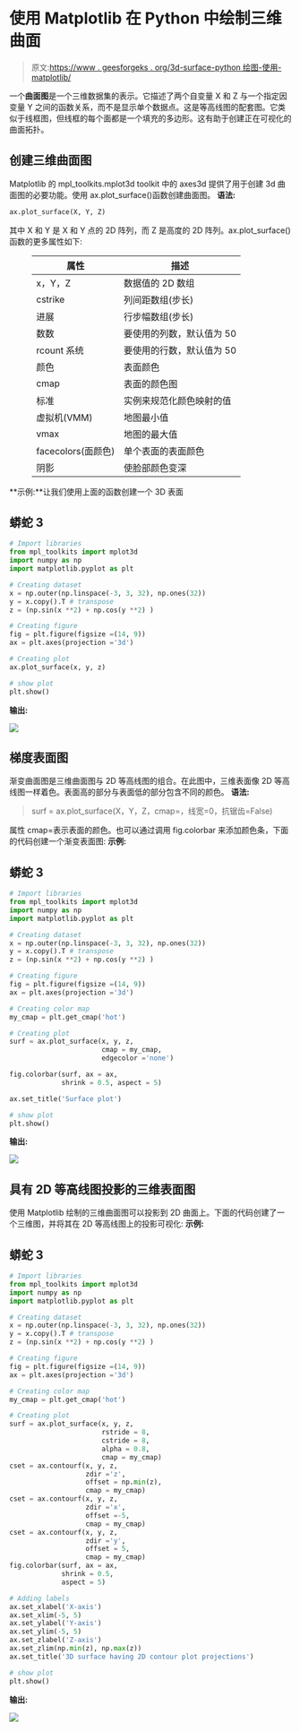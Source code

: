 # 使用 Matplotlib 在 Python 中绘制三维曲面

> 原文:[https://www . geesforgeks . org/3d-surface-python 绘图-使用-matplotlib/](https://www.geeksforgeeks.org/3d-surface-plotting-in-python-using-matplotlib/)

一个**曲面图**是一个三维数据集的表示。它描述了两个自变量 X 和 Z 与一个指定因变量 Y 之间的函数关系，而不是显示单个数据点。这是等高线图的配套图。它类似于线框图，但线框的每个面都是一个填充的多边形。这有助于创建正在可视化的曲面拓扑。

## 创建三维曲面图

Matplotlib 的 mpl_toolkits.mplot3d toolkit 中的 axes3d 提供了用于创建 3d 曲面图的必要功能。使用 ax.plot_surface()函数创建曲面图。
**语法:**

```py
ax.plot_surface(X, Y, Z)
```

其中 X 和 Y 是 X 和 Y 点的 2D 阵列，而 Z 是高度的 2D 阵列。ax.plot_surface()函数的更多属性如下:

<figure class="table">

| 属性 | 描述 |
| --- | --- |
| x，Y，Z | 数据值的 2D 数组 |
| cstrike | 列间距数组(步长) |
| 进展 | 行步幅数组(步长) |
| 数数 | 要使用的列数，默认值为 50 |
| rcount 系统 | 要使用的行数，默认值为 50 |
| 颜色 | 表面颜色 |
| cmap | 表面的颜色图 |
| 标准 | 实例来规范化颜色映射的值 |
| 虚拟机(VMM) | 地图最小值 |
| vmax | 地图的最大值 |
| facecolors(面颜色) | 单个表面的表面颜色 |
| 阴影 | 使脸部颜色变深 |

</figure>

**示例:**让我们使用上面的函数创建一个 3D 表面

## 蟒蛇 3

```py
# Import libraries
from mpl_toolkits import mplot3d
import numpy as np
import matplotlib.pyplot as plt

# Creating dataset
x = np.outer(np.linspace(-3, 3, 32), np.ones(32))
y = x.copy().T # transpose
z = (np.sin(x **2) + np.cos(y **2) )

# Creating figure
fig = plt.figure(figsize =(14, 9))
ax = plt.axes(projection ='3d')

# Creating plot
ax.plot_surface(x, y, z)

# show plot
plt.show()
```

**输出:**

![](img/690e76d36876227212bd690f0c1b9562.png)

## 梯度表面图

渐变曲面图是三维曲面图与 2D 等高线图的组合。在此图中，三维表面像 2D 等高线图一样着色。表面高的部分与表面低的部分包含不同的颜色。
**语法:**

> surf = ax.plot_surface(X，Y，Z，cmap=，线宽=0，抗锯齿=False)

属性 cmap=表示表面的颜色。也可以通过调用 fig.colorbar 来添加颜色条，下面的代码创建一个渐变表面图:
**示例:**

## 蟒蛇 3

```py
# Import libraries
from mpl_toolkits import mplot3d
import numpy as np
import matplotlib.pyplot as plt

# Creating dataset
x = np.outer(np.linspace(-3, 3, 32), np.ones(32))
y = x.copy().T # transpose
z = (np.sin(x **2) + np.cos(y **2) )

# Creating figure
fig = plt.figure(figsize =(14, 9))
ax = plt.axes(projection ='3d')

# Creating color map
my_cmap = plt.get_cmap('hot')

# Creating plot
surf = ax.plot_surface(x, y, z,
                       cmap = my_cmap,
                       edgecolor ='none')

fig.colorbar(surf, ax = ax,
             shrink = 0.5, aspect = 5)

ax.set_title('Surface plot')

# show plot
plt.show()
```

**输出:**

![](img/35ee7aa008cec79eedaecbd37b8e6fd8.png)

## 具有 2D 等高线图投影的三维表面图

使用 Matplotlib 绘制的三维曲面图可以投影到 2D 曲面上。下面的代码创建了一个三维图，并将其在 2D 等高线图上的投影可视化:
**示例:**

## 蟒蛇 3

```py
# Import libraries
from mpl_toolkits import mplot3d
import numpy as np
import matplotlib.pyplot as plt

# Creating dataset
x = np.outer(np.linspace(-3, 3, 32), np.ones(32))
y = x.copy().T # transpose
z = (np.sin(x **2) + np.cos(y **2) )

# Creating figure
fig = plt.figure(figsize =(14, 9))
ax = plt.axes(projection ='3d')

# Creating color map
my_cmap = plt.get_cmap('hot')

# Creating plot
surf = ax.plot_surface(x, y, z,
                       rstride = 8,
                       cstride = 8,
                       alpha = 0.8,
                       cmap = my_cmap)
cset = ax.contourf(x, y, z,
                   zdir ='z',
                   offset = np.min(z),
                   cmap = my_cmap)
cset = ax.contourf(x, y, z,
                   zdir ='x',
                   offset =-5,
                   cmap = my_cmap)
cset = ax.contourf(x, y, z,
                   zdir ='y',
                   offset = 5,
                   cmap = my_cmap)
fig.colorbar(surf, ax = ax,
             shrink = 0.5,
             aspect = 5)

# Adding labels
ax.set_xlabel('X-axis')
ax.set_xlim(-5, 5)
ax.set_ylabel('Y-axis')
ax.set_ylim(-5, 5)
ax.set_zlabel('Z-axis')
ax.set_zlim(np.min(z), np.max(z))
ax.set_title('3D surface having 2D contour plot projections')

# show plot
plt.show()
```

**输出:**

![](img/7ede28ed010e7813eafd74eda3c12c81.png)